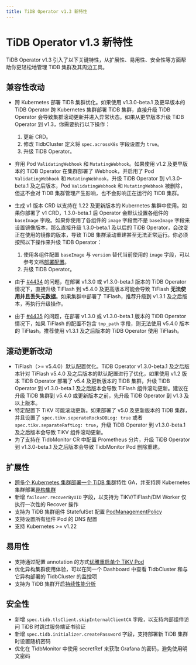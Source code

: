 ```yaml
---
title: TiDB Operator v1.3 新特性
---
```


# TiDB Operator v1.3 新特性

TiDB Operator v1.3 引入了以下关键特性，从扩展性、易用性、安全性等方面帮助你更轻松地管理 TiDB 集群及其周边工具。

## 兼容性改动

- 跨 Kubernetes 部署 TiDB 集群优化。如果使用 v1.3.0-beta.1 及更早版本的 TiDB Operator 跨 Kubernetes 集群部署 TiDB 集群，直接升级 TiDB Operator 会导致集群滚动更新并进入异常状态。如果从更早版本升级 TiDB Operator 到 v1.3，你需要执行以下操作：

  1. 更新 CRD。
  2. 修改 TidbCluster 定义将 `spec.acrossK8s` 字段设置为 `true`。
  3. 升级 TiDB Operator。

- 弃用 Pod `ValidatingWebhook` 和 `MutatingWebhook`。如果使用 v1.2 及更早版本的 TiDB Operator 在集群部署了 Webhook，并启用了 Pod `ValidatingWebhook` 和 `MutatingWebhook`，升级 TiDB Operator 到 v1.3.0-beta.1 及之后版本，Pod `ValidatingWebhook` 和 `MutatingWebhook` 被删除，但这不会对 TiDB 集群管理产生影响，也不会影响正在运行的 TiDB 集群。

- 生成 v1 版本 CRD 以支持在 1.22 及更新版本的 Kubernetes 集群中使用。如果你部署了 v1 CRD，1.3.0-beta.1 后 Operator 会默认设置各组件的 `baseImage` 字段。如果你使用了各组件的 `image` 字段而不是 `baseImage` 字段来设置镜像版本，那么直接升级 1.3.0-beta.1 及以后的 TiDB Operator，会改变正在使用的镜像的版本，导致 TiDB 集群滚动重建甚至无法正常运行。你必须按照以下操作来升级 TiDB Operator：
    1. 使用各组件配置 `baseImage` 与 `version` 替代当前使用的 `image` 字段，可以参考文档[部署配置](configure-a-tidb-cluster.md#版本)。
    2. 升级 TiDB Operator。

- 由于 [#4434](https://github.com/pingcap/tidb-operator/pull/4434) 的问题，在部署 v1.3.0 或 v1.3.0-beta.1 版本的 TiDB Operator 情况下，直接升级 TiFlash 到 v5.4.0 及更高版本可能会导致 TiFlash **无法使用并且丢失元数据**。如果集群中部署了 TiFlash，推荐升级到 v1.3.1 及之后版本，再执行升级操作。
  
- 由于 [#4435](https://github.com/pingcap/tidb-operator/pull/4435) 的问题，在部署 v1.3.0 或 v1.3.0-beta.1 版本的 TiDB Operator 情况下，如果 TiFlash 的配置不包含 `tmp_path` 字段，则无法使用 v5.4.0 版本的 TiFlash。推荐使用 v1.3.1 及之后版本的 TiDB Operator 使用 TiFlash。

## 滚动更新改动

- TiFlash（>= v5.4.0）默认配置优化。TiDB Operator v1.3.0-beta.1 及之后版本针对 TiFlash v5.4.0 及之后版本的默认配置进行了优化，如果使用 v1.2 版本 TiDB Operator 部署了 v5.4 及更新版本的 TiDB 集群，升级 TiDB Operator 到 v1.3.0-beta.1 及之后版本会导致 TiFlash 组件滚动更新。建议在升级 TiDB 集群到 v5.4.0 或更新版本之前，先升级 TiDB Operator 到 v1.3 及以上版本。
- 特定配置下 TiKV 可能滚动更新。如果部署了 v5.0 及更新版本的 TiDB 集群，并且设置了 `spec.tikv.seperateRocksDBLog: true` 或者 `spec.tikv.separateRaftLog: true`，升级 TiDB Operator 到 v1.3.0-beta.1 及之后版本会导致 TiKV 组件滚动更新。
- 为了支持在 TidbMonitor CR 中配置 Prometheus 分片，升级 TiDB Operator 到 v1.3.0-beta.1 及之后版本会导致 TidbMonitor Pod 删除重建。

## 扩展性

- [跨多个 Kubernetes 集群部署一个 TiDB 集群](deploy-tidb-cluster-across-multiple-kubernetes.md)特性 GA，并支持跨 Kubernetes 集群部署[异构集群](deploy-heterogeneous-tidb-cluster.md)
- 新增 `failover.recoverByUID` 字段，以支持为 TiKV/TiFlash/DM Worker 仅执行一次性的 Recover 操作
- 支持为 TiDB 集群组件 StatefulSet 配置 [PodManagementPolicy](https://kubernetes.io/docs/concepts/workloads/controllers/statefulset/#pod-management-policies)
- 支持设置所有组件 Pod 的 DNS 配置
- 支持 Kubernetes >= v1.22

## 易用性

- 支持通过配置 annotation 的方式[优雅重启单个 TiKV Pod](restart-a-tidb-cluster.md#优雅重启单个-tikv-pod)
- 优化异构集群使用体验，可以在同一个 Dashboard 中查看 TidbCluster 和与它异构部署的 TidbCluster 的监控项
- 支持为 TiDB 集群开启[持续性能分析](access-dashboard.md#启用持续性能分析)

## 安全性

- 新增 `spec.tidb.tlsClient.skipInternalClientCA` 字段，以支持内部组件访问 TiDB 时跳过服务端证书验证
- 新增 `spec.tidb.initializer.createPassword` 字段，支持部署新 TiDB 集群时设置随机密码
- 优化在 TidbMonitor 中使用 secretRef 来获取 Grafana 的密码，避免使用明文密码
